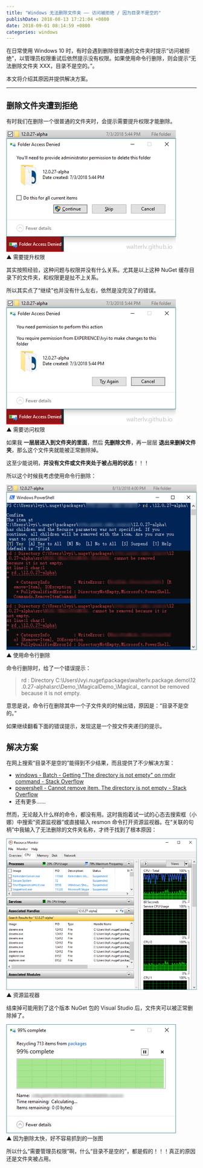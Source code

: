 ```yaml
---
title: "Windows 无法删除文件夹 —— 访问被拒绝 / 因为目录不是空的"
publishDate: 2018-08-13 17:21:04 +0800
date: 2018-09-01 08:14:59 +0800
categories: windows
---
```


在日常使用 Windows 10 时，有时会遇到删除很普通的文件夹时提示“访问被拒绝”，以管理员权限重试后依然提示没有权限。如果使用命令行删除，则会提示“无法删除文件夹 XXX，目录不是空的。”。

本文将介绍其原因并提供解决方案。

---

<div id="toc"></div>

## 删除文件夹遭到拒绝

有时我们在删除一个很普通的文件夹时，会提示需要提升权限才能删除。

![需要提升权限](/static/posts/2018-08-13-15-38-13.png)  
▲ 需要提升权限

其实按照经验，这种问题与权限并没有什么关系。尤其是以上这种 NuGet 缓存目录下的文件夹，和权限更是扯不上关系。

所以其实点了“继续”也并没有什么左右，依然是没完没了的错误。

![需要访问权限](/static/posts/2018-08-13-15-40-53.png)  
▲ 需要访问权限

如果我 **一层层进入到文件夹的里面**，然后 **先删除文件**，再一层层 **退出来删掉文件夹**，那么这个文件夹就能被正常删除掉。

这至少能说明，**并没有文件或文件夹处于被占用的状态**！！！

所以这个时候我考虑使用命令行删除：

![使用命令行删除](/static/posts/2018-08-13-16-06-01.png)  
▲ 使用命令行删除

命令行删除时，给了一个错误提示：

> rd : Directory C:\Users\lvyi\.nuget\packages\walterlv.package.demo\12
> .0.27-alpha\src\Demo_\MagicalDemo_\Magical_ cannot be removed
> because it is not empty.

意思是说，命令行在删除其中一个子文件夹的时候出错，原因是：“目录不是空的。”

如果继续翻看下面的错误提示，发现这是一个按文件夹递归的提示。

## 解决方案

在网上搜索“目录不是空的”能得到不少结果，而且提供了不少解决方案：

- [windows - Batch - Getting "The directory is not empty" on rmdir command - Stack Overflow](https://stackoverflow.com/q/22948189/6233938)
- [powershell - Cannot remove item. The directory is not empty - Stack Overflow](https://stackoverflow.com/q/38141528/6233938)
- 还有更多……

然而，无论敲入什么样的命令，都没有用。这时我抱着试一试的心态去搜索框（小娜）中搜索“资源监视器”或直接输入 resmon 命令打开资源监视器。在“关联的句柄”中我输入了无法删除的文件夹名称，才终于找到了根本原因：

![资源监视器](/static/posts/2018-08-13-16-51-43.png)  
▲ 资源监视器

结束掉可能用到了这个版本 NuGet 包的 Visual Studio 后，文件夹可以被正常删除掉了。

![删除文件夹](/static/posts/2018-08-13-16-58-19.png)  
▲ 因为删除太快，好不容易抓到的一张图

所以什么“需要管理员权限”啊，什么“目录不是空的”，都是假的！！！真正的原因还是文件夹被占用。
